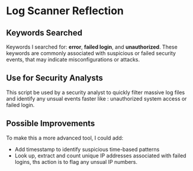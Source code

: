 # Log Scanner Reflection

## Keywords Searched
Keywords I searched for: **error**, **failed login**, and **unauthorized**. These keywords are commonly associated with suspicious or failed security events, that may indicate misconfigurations or attacks.

## Use for Security Analysts
This script be used by a security analyst to quickly filter massive log files and identify any unsual events faster like : unauthorized system access or failed login.

## Possible Improvements
To make this a more advanced tool, I could add:
- Add timesstamp to identify suspicious time-based patterns
- Look up, extract and count unique IP addresses associated with failed logins, ths action is to flag any unsual IP numbers.
